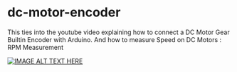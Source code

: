 # dc-motor-encoder
This ties into the youtube video explaining how to connect a DC Motor Gear Builtin Encoder with Arduino. 
And how to measure Speed on DC Motors : RPM Measurement

[![IMAGE ALT TEXT HERE](img.youtube.com/vi/URPIO19vH0M/0.jpg)](https://youtu.be/URPIO19vH0M)


